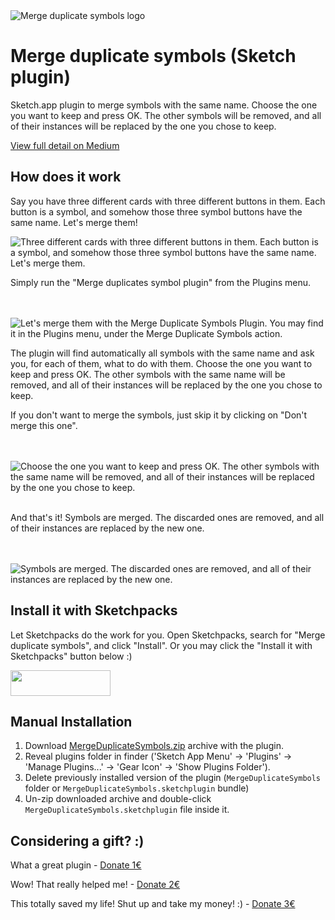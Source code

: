 <img src="https://github.com/oodesign/merge-duplicate-symbols/blob/master/Images/Hero.png" alt="Merge duplicate symbols logo"/>

# Merge duplicate symbols (Sketch plugin)

Sketch.app plugin to merge symbols with the same name. Choose the one you want to keep and press OK. The other symbols will be removed, and all of their instances will be replaced by the one you chose to keep.

<a href="http://bit.ly/mergesymbolsinsketch">View full detail on Medium</a>

## How does it work

Say you have three different cards with three different buttons in them. Each button is a symbol, and somehow those three symbol buttons have the same name. Let's merge them!

<img src="https://github.com/oodesign/merge-duplicate-symbols/blob/master/Images/SymbolsToMerge.PNG" alt="Three different cards with three different buttons in them. Each button is a symbol, and somehow those three symbol buttons have the same name. Let's merge them."/>
<br/>

Simply run the "Merge duplicates symbol plugin" from the Plugins menu.

<br/><br/>
<img src="https://github.com/oodesign/merge-duplicate-symbols/blob/master/Images/LaunchMergeDuplicateSymbolsPlugin.PNG" alt="Let's merge them with the Merge Duplicate Symbols Plugin. You may find it in the Plugins menu, under the Merge Duplicate Symbols action."/>
<br/>

The plugin will find automatically all symbols with the same name and ask you, for each of them, what to do with them. Choose the one you want to keep and press OK. The other symbols with the same name will be removed, and all of their instances will be replaced by the one you chose to keep.
<br/>

If you don't want to merge the symbols, just skip it by clicking on "Don't merge this one".

<br/><br/>
<img src="https://github.com/oodesign/merge-duplicate-symbols/blob/master/Images/MergesWindow.PNG" alt="Choose the one you want to keep and press OK. The other symbols with the same name will be removed, and all of their instances will be replaced by the one you chose to keep."/>
<br/><br/>

And that's it! Symbols are merged. The discarded ones are removed, and all of their instances are replaced by the new one.

<br/><br/>
<img src="https://github.com/oodesign/merge-duplicate-symbols/blob/master/Images/SymbolsMerged.PNG" alt="Symbols are merged. The discarded ones are removed, and all of their instances are replaced by the new one."/>

## Install it with Sketchpacks

Let Sketchpacks do the work for you. Open Sketchpacks, search for "Merge duplicate symbols", and click "Install".
Or you may click the "Install it with Sketchpacks" button below :)

<a href="https://sketchpacks.com/oodesign/merge-duplicate-symbols/install">
  <img width="160" height="41" src="http://sketchpacks-com.s3.amazonaws.com/assets/badges/sketchpacks-badge-install.png" >
</a>

## Manual Installation

1. Download [MergeDuplicateSymbols.zip](https://github.com/oodesign/merge-duplicate-symbols/archive/master.zip) archive with the plugin.
2. Reveal plugins folder in finder ('Sketch App Menu' -> 'Plugins' -> 'Manage Plugins...' -> 'Gear Icon' -> 'Show Plugins Folder').
3. Delete previously installed version of the plugin (`MergeDuplicateSymbols` folder or `MergeDuplicateSymbols.sketchplugin` bundle)
4. Un-zip downloaded archive and double-click `MergeDuplicateSymbols.sketchplugin` file inside it.


## Considering a gift? :)
What a great plugin - <a href="https://www.paypal.me/oodesign/1">Donate 1€</a>

Wow! That really helped me! - <a href="https://www.paypal.me/oodesign/2">Donate 2€</a>

This totally saved my life! Shut up and take my money! :) - <a href="https://www.paypal.me/oodesign/3">Donate 3€</a>

